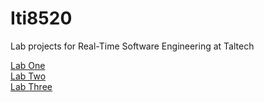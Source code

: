 # Iti8520

Lab projects for Real-Time Software Engineering at Taltech

[Lab One](lab1)      
[Lab Two](lab2)      
[Lab Three](lab3)

